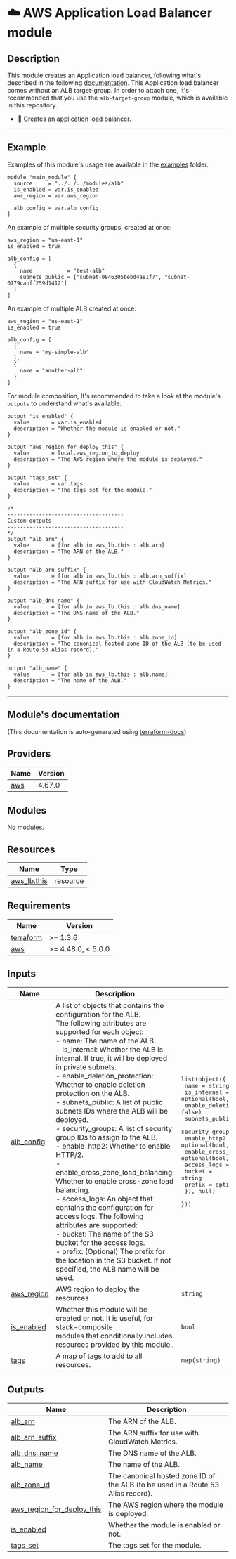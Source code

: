 <!-- BEGIN_TF_DOCS -->
# ☁️ AWS Application Load Balancer module
## Description

This module creates an Application load balancer, following what's described in the following [documentation](https://docs.aws.amazon.com/elasticloadbalancing/latest/application/introduction.html).
This Application load balancer comes without an ALB target-group. In order to attach one, it's recommended that you use the `alb-target-group` module, which is available in this repository.
* 🚀 Creates an application load balancer.

---
## Example
Examples of this module's usage are available in the [examples](./examples) folder.

```hcl
module "main_module" {
  source     = "../../../modules/alb"
  is_enabled = var.is_enabled
  aws_region = var.aws_region

  alb_config = var.alb_config
}
```
An example of multiple security groups, created at once:
```hcl
aws_region = "us-east-1"
is_enabled = true

alb_config = [
  {
    name           = "test-alb"
    subnets_public = ["subnet-0846305bebd4a81f7", "subnet-0779cabff259d1412"]
  }
]
```
An example of multiple ALB created at once:
```hcl
aws_region = "us-east-1"
is_enabled = true

alb_config = [
  {
    name = "my-simple-alb"
  },
  {
    name = "another-alb"
  }
]
```
For module composition, It's recommended to take a look at the module's `outputs` to understand what's available:
```hcl
output "is_enabled" {
  value       = var.is_enabled
  description = "Whether the module is enabled or not."
}

output "aws_region_for_deploy_this" {
  value       = local.aws_region_to_deploy
  description = "The AWS region where the module is deployed."
}

output "tags_set" {
  value       = var.tags
  description = "The tags set for the module."
}

/*
-------------------------------------
Custom outputs
-------------------------------------
*/
output "alb_arn" {
  value       = [for alb in aws_lb.this : alb.arn]
  description = "The ARN of the ALB."
}

output "alb_arn_suffix" {
  value       = [for alb in aws_lb.this : alb.arn_suffix]
  description = "The ARN suffix for use with CloudWatch Metrics."
}

output "alb_dns_name" {
  value       = [for alb in aws_lb.this : alb.dns_name]
  description = "The DNS name of the ALB."
}

output "alb_zone_id" {
  value       = [for alb in aws_lb.this : alb.zone_id]
  description = "The canonical hosted zone ID of the ALB (to be used in a Route 53 Alias record)."
}

output "alb_name" {
  value       = [for alb in aws_lb.this : alb.name]
  description = "The name of the ALB."
}
```
---

## Module's documentation
(This documentation is auto-generated using [terraform-docs](https://terraform-docs.io))
## Providers

| Name | Version |
|------|---------|
| <a name="provider_aws"></a> [aws](#provider\_aws) | 4.67.0 |

## Modules

No modules.

## Resources

| Name | Type |
|------|------|
| [aws_lb.this](https://registry.terraform.io/providers/hashicorp/aws/latest/docs/resources/lb) | resource |

## Requirements

| Name | Version |
|------|---------|
| <a name="requirement_terraform"></a> [terraform](#requirement\_terraform) | >= 1.3.6 |
| <a name="requirement_aws"></a> [aws](#requirement\_aws) | >= 4.48.0, < 5.0.0 |

## Inputs

| Name | Description | Type | Default | Required |
|------|-------------|------|---------|:--------:|
| <a name="input_alb_config"></a> [alb\_config](#input\_alb\_config) | A list of objects that contains the configuration for the ALB.<br>The following attributes are supported for each object:<br>- name: The name of the ALB.<br>- is\_internal: Whether the ALB is internal. If true, it will be deployed in private subnets.<br>- enable\_deletion\_protection: Whether to enable deletion protection on the ALB.<br>- subnets\_public: A list of public subnets IDs where the ALB will be deployed.<br>- security\_groups: A list of security group IDs to assign to the ALB.<br>- enable\_http2: Whether to enable HTTP/2.<br>- enable\_cross\_zone\_load\_balancing: Whether to enable cross-zone load balancing.<br>- access\_logs: An object that contains the configuration for access logs. The following attributes are supported:<br>  - bucket: The name of the S3 bucket for the access logs.<br>  - prefix: (Optional) The prefix for the location in the S3 bucket. If not specified, the ALB name will be used. | <pre>list(object({<br>    name                             = string<br>    is_internal                      = optional(bool, false)<br>    enable_deletion_protection       = optional(bool, false)<br>    subnets_public                   = optional(list(string), [])<br>    security_groups                  = optional(list(string), [])<br>    enable_http2                     = optional(bool, false)<br>    enable_cross_zone_load_balancing = optional(bool, false)<br>    access_logs = optional(object({<br>      bucket = string<br>      prefix = optional(string, "")<br>    }), null)<br>  }))</pre> | `null` | no |
| <a name="input_aws_region"></a> [aws\_region](#input\_aws\_region) | AWS region to deploy the resources | `string` | n/a | yes |
| <a name="input_is_enabled"></a> [is\_enabled](#input\_is\_enabled) | Whether this module will be created or not. It is useful, for stack-composite<br>modules that conditionally includes resources provided by this module.. | `bool` | n/a | yes |
| <a name="input_tags"></a> [tags](#input\_tags) | A map of tags to add to all resources. | `map(string)` | `{}` | no |

## Outputs

| Name | Description |
|------|-------------|
| <a name="output_alb_arn"></a> [alb\_arn](#output\_alb\_arn) | The ARN of the ALB. |
| <a name="output_alb_arn_suffix"></a> [alb\_arn\_suffix](#output\_alb\_arn\_suffix) | The ARN suffix for use with CloudWatch Metrics. |
| <a name="output_alb_dns_name"></a> [alb\_dns\_name](#output\_alb\_dns\_name) | The DNS name of the ALB. |
| <a name="output_alb_name"></a> [alb\_name](#output\_alb\_name) | The name of the ALB. |
| <a name="output_alb_zone_id"></a> [alb\_zone\_id](#output\_alb\_zone\_id) | The canonical hosted zone ID of the ALB (to be used in a Route 53 Alias record). |
| <a name="output_aws_region_for_deploy_this"></a> [aws\_region\_for\_deploy\_this](#output\_aws\_region\_for\_deploy\_this) | The AWS region where the module is deployed. |
| <a name="output_is_enabled"></a> [is\_enabled](#output\_is\_enabled) | Whether the module is enabled or not. |
| <a name="output_tags_set"></a> [tags\_set](#output\_tags\_set) | The tags set for the module. |
<!-- END_TF_DOCS -->
